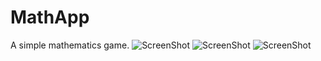 MathApp
=======

A simple mathematics game. 
![ScreenShot](https://raw.github.com/JohnCit/MathApp/master/screenshot/screenshot1.PNG)
![ScreenShot](https://raw.github.com/JohnCit/MathApp/master/screenshot/screenshot2.PNG)
![ScreenShot](https://raw.github.com/JohnCit/MathApp/master/screenshot/screenshot3.PNG)

